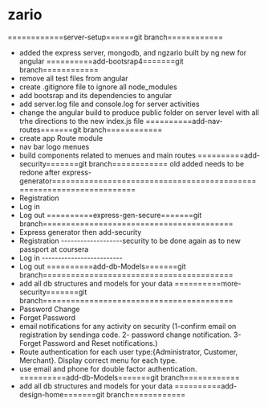 # zario
============server-setup======git branch============
   - added the express server, mongodb, and ngzario built by ng new for angular
==========add-bootsrap4=======git branch============
   - remove all test files from angular 
   - create .gitignore file to ignore all node_modules
   - add bootsrap and its dependencies to angular
   - add server.log file and console.log for server activities 
   - change the angular build to produce public folder on server 
      level with all trhe directions to the new index.js file
==========add-nav-routes=======git branch============
   - create app Route module
   - nav bar logo menues 
   - build components related to menues and main routes
==========add-security=======git branch============ old added needs to be redone after  express-generator=====================================================================
   - Registration
   - Log in
   - Log out
==========express-gen-secure=======git branch=========================================
   - Express generator then add-security
   - Registration -------------------security to be done again as to new passport at coursera
   - Log in -------------------------
   - Log out
==========add-db-Models=======git branch=========================================
   - add all db structures and models for your data
==========more-security=======git branch=========================================   
   - Password Change
   - Forget Password
   - email notifications for any activity on security (1-confirm email on registration by sendinga code. 2- password change notification. 3-Forget Password and Reset notifications.)
   - Route authentication for each user type:{Administrator, Customer, Merchant}. Display correct menu for each type. 
   - use email and phone for double factor authentication.
==========add-db-Models=======git branch============
   - add all db structures and models for your data
==========add-design-home=======git branch============